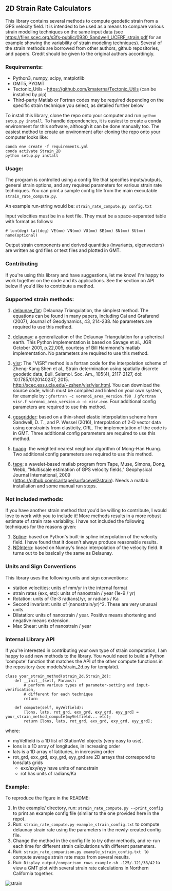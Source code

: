 
## 2D Strain Rate Calculators
This library contains several methods to compute geodetic strain from a GPS velocity field.  It is intended to be used as a means to compare various strain modeling techniques on the same input data (see https://files.scec.org/s3fs-public/0930_Sandwell_UCERF_strain.pdf for an example showing the variability of strain modeling techniques). Several of the strain methods are borrowed from other authors, github repositories, and papers.  Credit should be given to the original authors accordingly.  

### Requirements:
* Python3, numpy, scipy, matplotlib
* GMT5, PYGMT
* Tectonic_Utils - https://github.com/kmaterna/Tectonic_Utils (can be installed by pip)
* Third-party Matlab or Fortran codes may be required depending on the specific strain technique you select, as detailed further below

To install this library, clone the repo onto your computer and run ```python setup.py install```.   To handle dependencies, it is easiest to create a conda environment for this software, although it can be done manually too. The easiest method to create an environment after cloning the repo onto your computer looks like: 
```
conda env create -f requirements.yml
conda activate Strain_2D
python setup.py install
```   

 ### Usage: 
The program is controlled using a config file that specifies inputs/outputs, general strain options, and any required parameters for various strain rate techniques. You can print a sample config file from the main executable ```strain_rate_compute.py```.  

An example run-string would be: 
```strain_rate_compute.py config.txt```

Input velocities must be in a text file. They must be a space-separated table with format as follows: 
```
# lon(deg) lat(deg) VE(mm) VN(mm) VU(mm) SE(mm) SN(mm) SU(mm) name(optional)
``` 

Output strain components and derived quantities (invariants, eigenvectors) are written as grd files or text files and plotted in GMT.  


### Contributing
If you're using this library and have suggestions, let me know!  I'm happy to work together on the code and its applications. See the section on API below if you'd like to contribute a method. 

### Supported strain methods:  

1.  <ins>delaunay_flat</ins>: Delaunay Triangulation, the simplest method. The equations can be found in many papers, including Cai and Grafarend (2007), Journal of Geodynamics, 43, 214-238. No parameters are required to use this method.  

2.  <ins>delaunay</ins>: a generalization of the Delaunay Triangulation for a spherical earth. This Python implementation is based on Savage et al., JGR October 2001, p.22,005, courtesy of Bill Hammond's matlab implementation. No parameters are required to use this method. 

3.  <ins>visr</ins>: The "VISR" method is a fortran code for the interpolation scheme of Zheng-Kang Shen et al., Strain determination using spatially discrete geodetic data, Bull. Seismol. Soc. Am., 105(4), 2117-2127, doi: 10.1785/0120140247, 2015. http://scec.ess.ucla.edu/~zshen/visr/visr.html.  You can download the source code, which must be compiled and linked on your own system, for example by : 
```gfortran -c voronoi_area_version.f90 ``` / ```gfortran visr.f voronoi_area_version.o -o visr.exe```.
Four additional config parameters are required to use this method. 

4.  <ins>gpsgridder</ins>: based on a thin-sheet elastic interpolation scheme from Sandwell, D. T., and P. Wessel (2016), Interpolation of 2-D vector data using constraints from elasticity, GRL.  The implementation of the code is in GMT. Three additional config parameters are required to use this method. 

5. <ins>huang</ins>: the weighted nearest neighbor algorithm of Mong-Han Huang. Two additional config parameters are required to use this method.

6.  <ins>tape</ins>: a wavelet-based matlab program from Tape, Muse, Simons, Dong, Webb, "Multiscale estimation of GPS velocity fields," Geophysical Journal International, 2009 (https://github.com/carltape/surfacevel2strain). Needs a matlab installation and some manual run steps.
  
### Not included methods:
If you have another strain method that you'd be willing to contribute, I would love to work with you to include it!  More methods results in a more robust estimate of strain rate variability.
I have not included the following techniques for the reasons given:

1.  <ins>Spline</ins>: based on Python's built-in spline interpolation of the velocity field. I have found that it doesn't always produce reasonable results.
2.  <ins>NDInterp</ins>: based on Numpy's linear interpolation of the velocity field. It turns out to be basically the same as Delaunay.  

### Units and Sign Conventions
This library uses the following units and sign conventions: 
* station velocities: units of mm/yr in the internal format
* strain rates (exx, etc): units of nanostrain / year (1e-9 / yr) 
* Rotation: units of (1e-3 radians)/yr, or radians / Ka
* Second invariant: units of (nanostrain/yr)^2. These are very unusual units. 
* Dilatation: units of nanostrain / year. Positive means shortening and negative means extension.
* Max Shear: units of nanostrain / year

### Internal Library API
If you're interested in contributing your own type of strain computation, I am happy to add new methods to the library.  You would need to build a Python 'compute' function that matches the API of the other compute functions in the repository (see models/strain_2d.py for template). 

```
class your_strain_method(strain_2d.Strain_2d):
    def __init__(self, Params):
        # perform various types of parameter-setting and input-verification, 
        # different for each technique
        return

    def compute(self, myVelfield):
        [lons, lats, rot_grd, exx_grd, exy_grd, eyy_grd] = your_strain_method_compute(myVelfield... etc);
        return [lons, lats, rot_grd, exx_grd, exy_grd, eyy_grd];
```

where:
* myVelfield is a 1D list of StationVel objects (very easy to use).
* lons is a 1D array of longitudes, in increasing order 
* lats is a 1D array of latitudes, in increasing order
* rot_grd, exx_grd, exy_grd, eyy_grd are 2D arrays that correspond to lons/lats grids
    * exx/exy/eyy have units of nanostrain
    * rot has units of radians/Ka

### Example:
To reproduce the figure in the README:  
1. In the example/ directory, run: ```strain_rate_compute.py --print_config``` to print an example config file (similar to the one provided here in the repo).
2. Run: ```strain_rate_compute.py example_strain_config.txt``` to compute delaunay strain rate using the parameters in the newly-created config file. 
3. Change the method in the config file to try other methods, and re-run each time for different strain calculations with different parameters.
4. Run: ```strain_rate_comparison.py example_strain_config.txt ``` to compute average strain rate maps from several results.
5. Run: ```Display_output/comparison_rows_example.sh -125/-121/38/42``` to view a GMT plot with several strain rate calculations in Northern California together. 

![strain](https://github.com/kmaterna/2D_Strain/blob/master/example/Display_output/output_rows.png)

